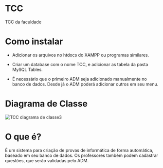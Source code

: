 # TCC
TCC da faculdade

# Como instalar

- Adicionar os arquivos no htdocs do XAMPP ou programas similares.

- Criar um database com o nome TCC, e adicionar as tabela da pasta MySQL Tables.

- É necessário que o primeiro ADM seja adicionado manualmente no banco de dados. Desde já o ADM poderá adicionar outros em seu menu.

# Diagrama de Classe

![TCC diagrama de classe3](https://user-images.githubusercontent.com/40327303/105246997-d857a300-5b52-11eb-9062-67f6d3bba94d.png)

# O que é?

É um sistema para criação de provas de informática de forma automática, baseado em seu banco de dados. Os professores também podem cadastrar questões, que serão validadas pelo ADM.